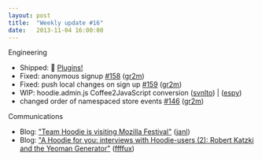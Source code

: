 ```yaml
---
layout: post
title:  "Weekly update #16"
date:   2013-11-04 16:00:00
---
```


Engineering

* Shipped: :ship: [Plugins!](http://hood.ie/#plugins)
* Fixed: anonymous signup [#158](https://github.com/hoodiehq/hoodie.js/pull/158) ([gr2m](https://github.com/gr2m))
* Fixed: push local changes on sign up [#159](https://github.com/hoodiehq/hoodie.js/pull/158) ([gr2m](https://github.com/gr2m))
* WIP: hoodie.admin.js Coffee2JavaScript conversion ([svnlto](https://github.com/svnlto)) | ([espy](https://github.com/espy))
* changed order of namespaced store events [#146](https://github.com/hoodiehq/hoodie.js/issues/146) ([gr2m](https://github.com/gr2m))

Communications

* Blog: ["Team Hoodie is visiting Mozilla Festival"](http://blog.hood.ie/2013/10/team-hoodie-is-visiting-mozilla-festival/) ([janl](https://github.com/janl))
* Blog: ["A Hoodie for you: interviews with Hoodie-users (2): Robert Katzki and the Yeoman Generator"](http://blog.hood.ie/2013/10/a-hoodie-for-you-interviews-with-hoodie-users-2-robert-katzki-and-the-yeoman-generator/) ([ffffux](https://github.com/ffffux))
